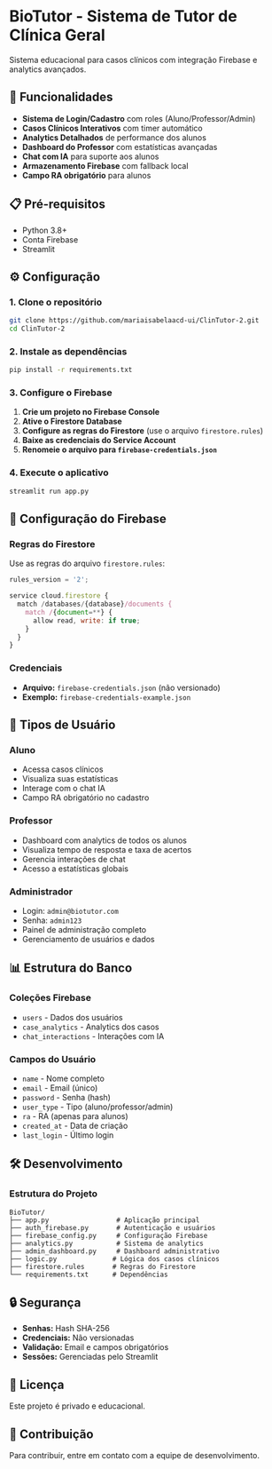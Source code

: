 # BioTutor - Sistema de Tutor de Clínica Geral

Sistema educacional para casos clínicos com integração Firebase e analytics avançados.

## 🚀 Funcionalidades

- **Sistema de Login/Cadastro** com roles (Aluno/Professor/Admin)
- **Casos Clínicos Interativos** com timer automático
- **Analytics Detalhados** de performance dos alunos
- **Dashboard do Professor** com estatísticas avançadas
- **Chat com IA** para suporte aos alunos
- **Armazenamento Firebase** com fallback local
- **Campo RA obrigatório** para alunos

## 📋 Pré-requisitos

- Python 3.8+
- Conta Firebase
- Streamlit

## ⚙️ Configuração

### 1. Clone o repositório
```bash
git clone https://github.com/mariaisabelaacd-ui/ClinTutor-2.git
cd ClinTutor-2
```

### 2. Instale as dependências
```bash
pip install -r requirements.txt
```

### 3. Configure o Firebase

1. **Crie um projeto no Firebase Console**
2. **Ative o Firestore Database**
3. **Configure as regras do Firestore** (use o arquivo `firestore.rules`)
4. **Baixe as credenciais do Service Account**
5. **Renomeie o arquivo para `firebase-credentials.json`**

### 4. Execute o aplicativo
```bash
streamlit run app.py
```

## 🔐 Configuração do Firebase

### Regras do Firestore
Use as regras do arquivo `firestore.rules`:

```javascript
rules_version = '2';

service cloud.firestore {
  match /databases/{database}/documents {
    match /{document=**} {
      allow read, write: if true;
    }
  }
}
```

### Credenciais
- **Arquivo:** `firebase-credentials.json` (não versionado)
- **Exemplo:** `firebase-credentials-example.json`

## 👥 Tipos de Usuário

### Aluno
- Acessa casos clínicos
- Visualiza suas estatísticas
- Interage com o chat IA
- Campo RA obrigatório no cadastro

### Professor
- Dashboard com analytics de todos os alunos
- Visualiza tempo de resposta e taxa de acertos
- Gerencia interações de chat
- Acesso a estatísticas globais

### Administrador
- Login: `admin@biotutor.com`
- Senha: `admin123`
- Painel de administração completo
- Gerenciamento de usuários e dados

## 📊 Estrutura do Banco

### Coleções Firebase
- `users` - Dados dos usuários
- `case_analytics` - Analytics dos casos
- `chat_interactions` - Interações com IA

### Campos do Usuário
- `name` - Nome completo
- `email` - Email (único)
- `password` - Senha (hash)
- `user_type` - Tipo (aluno/professor/admin)
- `ra` - RA (apenas para alunos)
- `created_at` - Data de criação
- `last_login` - Último login

## 🛠️ Desenvolvimento

### Estrutura do Projeto
```
BioTutor/
├── app.py                 # Aplicação principal
├── auth_firebase.py       # Autenticação e usuários
├── firebase_config.py     # Configuração Firebase
├── analytics.py           # Sistema de analytics
├── admin_dashboard.py     # Dashboard administrativo
├── logic.py              # Lógica dos casos clínicos
├── firestore.rules       # Regras do Firestore
└── requirements.txt      # Dependências
```

## 🔒 Segurança

- **Senhas:** Hash SHA-256
- **Credenciais:** Não versionadas
- **Validação:** Email e campos obrigatórios
- **Sessões:** Gerenciadas pelo Streamlit

## 📝 Licença

Este projeto é privado e educacional.

## 🤝 Contribuição

Para contribuir, entre em contato com a equipe de desenvolvimento.
